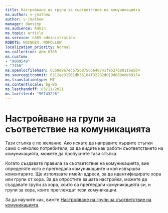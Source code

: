 ```yaml
---
title: Настройване на групи за съответствие на комуникацията
ms.author: v-jmathew
author: v-jmathew
manager: dansimp
ms.audience: Admin
ms.topic: article
ms.service: o365-administration
ROBOTS: NOINDEX, NOFOLLOW
localization_priority: Normal
ms.collection: Adm_O365
ms.custom:
- "9000549"
- "7456"
ms.openlocfilehash: 6550e9a7ec675607565640741f9527688116e5b4
ms.sourcegitcommit: 6312ee31561db36104f32282d019d069ede69174
ms.translationtype: MT
ms.contentlocale: bg-BG
ms.lasthandoff: 03/11/2021
ms.locfileid: "50743226"
---
```

# <a name="set-up-groups-for-communication-compliance"></a>Настройване на групи за съответствие на комуникацията

Тази стъпка е по желание. Ако искате да направите първите стъпки само с няколко потребители, за да видите как работи съответствието на комуникацията, можете да пропуснете тази стъпка.  
  
Когато създавате правила за съответствие на комуникацията, вие определяте кого е прегледала комуникациите и кой извършва коментарите. Ще използвате имейл адреси, за да идентифицирате хора или групи от хора. За да опростите вашата настройка, можете да създавате групи за хора, които са прегледали комуникацията си, и групи за хора, които преглеждат тези комуникации.  
  
За да научите как, вижте [Настройване на групи за съответствие на комуникацията](https://go.microsoft.com/fwlink/?linkid=2129594).
